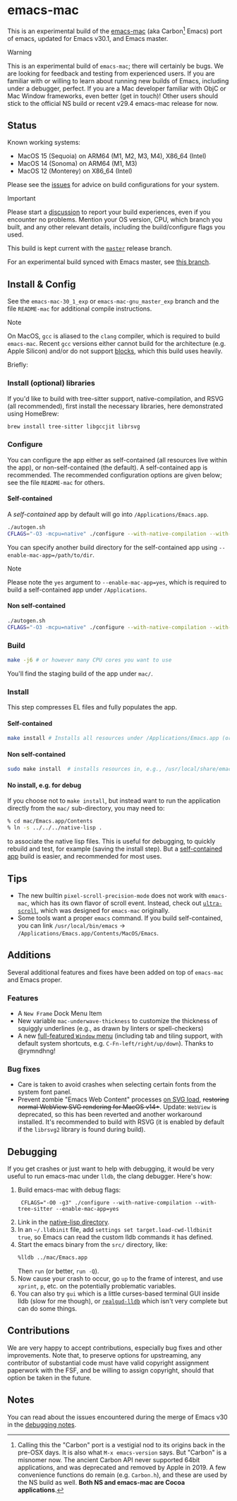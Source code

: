 # emacs-mac

This is an experimental build of the [emacs-mac](https://bitbucket.org/mituharu/emacs-mac) (aka Carbon[^1] Emacs) port of emacs, updated for Emacs v30.1, and Emacs master.

> [!WARNING]
> This is an experimental build of `emacs-mac`; there will certainly be bugs. We are looking for feedback and testing from experienced users.  If you are familiar with or willing to learn about running new builds of Emacs, including under a debugger, perfect.  If you are a Mac developer familiar with ObjC or Mac Window frameworks, even better (get in touch)!  Other users should stick to the official NS build or recent v29.4 emacs-mac release for now.

## Status

Known working systems:

- MacOS 15 (Sequoia) on ARM64 (M1, M2, M3, M4), X86_64 (Intel)
- MacOS 14 (Sonoma) on ARM64 (M1, M3)
- MacOS 12 (Monterey) on X86_64 (Intel)

Please see the [issues](../../issues) for advice on build configurations for your system.

>[!IMPORTANT]
> Please start a [discussion](../../discussions/categories/show-and-tell) to report your build experiences, even if you encounter no problems.  Mention your OS version, CPU, which branch you built, and any other relevant details, including the build/configure flags you used.

This build is kept current with the [`master`](https://github.com/emacs-mirror/emacs/tree/master) release branch.

For an experimental build synced with Emacs master, see [this branch](https://github.com/jdtsmith/emacs-mac/tree/emacs-mac-gnu_master_exp).

## Install & Config

See the `emacs-mac-30_1_exp` or `emacs-mac-gnu_master_exp` branch and the file `README-mac` for additional compile instructions.  

> [!NOTE]
> On MacOS, `gcc` is aliased to the `clang` compiler, which is required to build `emacs-mac`.  Recent `gcc` versions either cannot build for the architecture (e.g. Apple Silicon) and/or do not support [blocks](https://en.wikipedia.org/wiki/Blocks_(C_language_extension)), which this build uses heavily.

Briefly:

### Install (optional) libraries

If you'd like to build with tree-sitter support, native-compilation, and RSVG (all recommended), first install the necessary libraries, here demonstrated using HomeBrew:

```bash
brew install tree-sitter libgccjit librsvg
```

### Configure

You can configure the app either as self-contained (all resources live within the app), or non-self-contained (the default).  A self-contained app is recommended.  The recommended configuration options are given below; see the file `README-mac` for others.

#### Self-contained

A _self-contained_ app by default will go into `/Applications/Emacs.app`.

```bash
./autogen.sh
CFLAGS="-O3 -mcpu=native" ./configure --with-native-compilation --with-tree-sitter --enable-mac-app=yes --enable-mac-self-contained
```

You can specify another build directory for the self-contained app using `--enable-mac-app=/path/to/dir`.

>[!NOTE]
> Please note the `yes` argument to `--enable-mac-app=yes`, which is required to build a self-contained app under `/Applications`.

#### Non self-contained

```bash
./autogen.sh
CFLAGS="-O3 -mcpu=native" ./configure --with-native-compilation --with-tree-sitter
```

### Build

```bash
make -j6 # or however many CPU cores you want to use
```

You'll find the staging build of the app under `mac/`.

### Install

This step compresses EL files and fully populates the app.

#### Self-contained

```bash
make install # Installs all resources under /Applications/Emacs.app (or wherever your self-contained build is going)
```

#### Non self-contained

```bash
sudo make install  # installs resources in, e.g., /usr/local/share/emacs/31.0.50
```

#### No install, e.g. for debug

If you choose not to `make install`, but instead want to run the application directly from the `mac/` sub-directory, you may need to:

```bash
% cd mac/Emacs.app/Contents
% ln -s ../../../native-lisp .
```

to associate the native lisp files.  This is useful for debugging, to quickly rebuild and test, for example (saving the install step).  But a [self-contained app](#Self-contained) build is easier, and recommended for most uses.

## Tips

- The new builtin `pixel-scroll-precision-mode` does not work with `emacs-mac`, which has its own flavor of scroll event.  Instead, check out [`ultra-scroll`](https://github.com/jdtsmith/ultra-scroll), which was designed for `emacs-mac` originally.
- Some tools want a proper `emacs` command.  If you build self-contained, you can link `/usr/local/bin/emacs` -> `/Applications/Emacs.app/Contents/MacOS/Emacs`.

## Additions

Several additional features and fixes have been added on top of `emacs-mac` and Emacs proper.

### Features

- A `New Frame` Dock Menu Item
- New variable `mac-underwave-thickness` to customize the thickness of squiggly underlines (e.g., as drawn by linters or spell-checkers)
- A new [full-featured `Window` menu](https://github.com/jdtsmith/emacs-mac/pull/21) (including tab and tiling support, with default system shortcuts, e.g. `C-Fn-left/right/up/down`).  Thanks to @rymndhng!

### Bug fixes

- Care is taken to avoid crashes when selecting certain fonts from the system font panel.
- Prevent zombie "Emacs Web Content" processes [on SVG load](../../issues/9), ~~restoring normal WebView SVG rendering for MacOS v14+~~.  Update: `WebView` is deprecated, so this has been reverted and another workaround installed. It's recommended to build with RSVG (it is enabled by default if the `librsvg2` library is found during build).

## Debugging

If you get crashes or just want to help with debugging, it would be very useful to run emacs-mac under `lldb`, the clang debugger.  Here's how:

1. Build emacs-mac with debug flags:
   ```
    CFLAGS="-O0 -g3" ./configure --with-native-compilation --with-tree-sitter --enable-mac-app=yes
    ```
2.  Link in the [native-lisp directory](#no-install-eg-for-debug).
2.  In an `~/.lldbinit` file, add `settings set target.load-cwd-lldbinit true`, so Emacs can read the custom lldb commands it has defined.
3.  Start the emacs binary from the `src/` directory, like:
    ```bash
    %lldb ../mac/Emacs.app
    ```
    Then `run` (or better, `run -Q`).
1. Now cause your crash to occur, go `up` to the frame of interest, and use `xprint`, `p`, etc. on the potentially problematic variables.
2. You can also try `gui` which is a little curses-based terminal GUI inside lldb (slow for me though), or [`realgud-lldb`](https://github.com/realgud/realgud-lldb) which isn't very complete but can do some things.

## Contributions

We are very happy to accept contributions, especially bug fixes and other improvements.  Note that, to preserve options for upstreaming, any contributor of substantial code must have valid copyright assignment paperwork with the FSF, and be willing to assign copyright, should that option be taken in the future. 

## Notes

You can read about the issues encountered during the merge of Emacs v30 in the [debugging notes](https://github.com/jdtsmith/emacs-mac/blob/emacs-mac-30_1_exp/devel_update_notes.org).

[^1]: Calling this the "Carbon" port is a vestigial nod to its origins back in the pre-OSX days. It is also what `M-x emacs-version` says.  But "Carbon" is a misnomer now.  The ancient Carbon API never supported 64bit applications, and was deprecated and removed by Apple in 2019.  A few convenience functions do remain (e.g. `Carbon.h`), and these are used by the NS build as well.  **Both NS and emacs-mac are Cocoa applications**.
